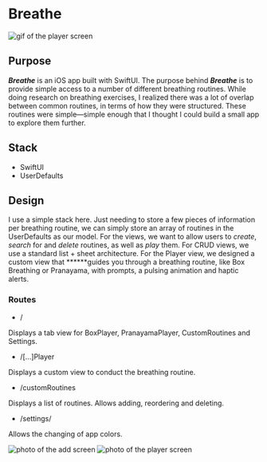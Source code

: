 # Breathe

![gif of the player screen](https://github.com/jpknwls/Lynx/blob/main/include/breath.gif?raw=true)

## Purpose

***Breathe*** is an iOS app built with SwiftUI. The purpose behind ***Breathe*** is to provide simple access to a number of different breathing routines. While doing research on breathing exercises, I realized there was a lot of overlap between common routines, in terms of how they were structured. These routines were simple—simple enough that I thought I could build a small app to explore them further. 

## Stack

- SwiftUI
- UserDefaults

## Design

I use a simple stack here. Just needing to store a few pieces of information per breathing routine, we can simply store an array of routines in the UserDefaults as our model. For the views, we want to allow users to *create*, *search* for and *delete* routines, as well as *play* them. For CRUD views, we use a standard list + sheet architecture. For the Player view, we designed a custom view that ******guides you through a breathing routine, like Box Breathing or Pranayama, with prompts, a pulsing animation and haptic alerts.

### Routes

- /

Displays a tab view for BoxPlayer, PranayamaPlayer, CustomRoutines and Settings.

- /[...]Player

Displays a custom view to conduct the breathing routine.

- /customRoutines

Displays a list of routines. Allows adding, reordering and deleting. 

- /settings/

Allows the changing of app colors.


![photo of the add screen](https://github.com/jpknwls/Lynx/blob/main/include/breath-add.png?raw=true)
![photo of the player screen](https://github.com/jpknwls/Lynx/blob/main/include/breath-player.png?raw=true)

